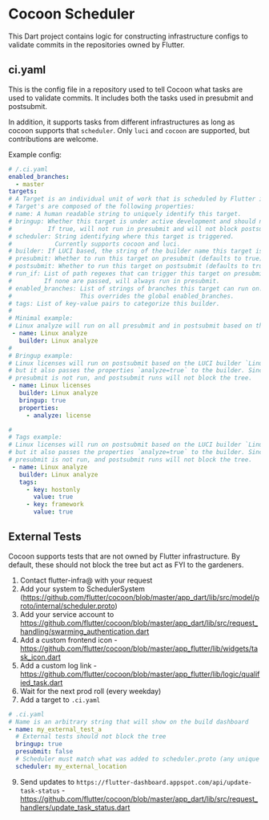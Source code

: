 # Cocoon Scheduler

This Dart project contains logic for constructing infrastructure configs
to validate commits in the repositories owned by Flutter.

## ci.yaml

This is the config file in a repository used to tell Cocoon what tasks are used
to validate commits. It includes both the tasks used in presubmit and postsubmit.

In addition, it supports tasks from different infrastructures as long as cocoon
supports that `scheduler`. Only `luci` and `cocoon` are supported, but contributions
are welcome.

Example config:
```yaml
# /.ci.yaml
enabled_branches:
  - master
targets:
# A Target is an individual unit of work that is scheduled by Flutter infra
# Target's are composed of the following properties:
# name: A human readable string to uniquely identify this target.
# bringup: Whether this target is under active development and should not block the tree.
#          If true, will not run in presubmit and will not block postsubmit.
# scheduler: String identifying where this target is triggered.
#            Currently supports cocoon and luci.
# builder: If LUCI based, the string of the builder name this target is scheduled on.
# presubmit: Whether to run this target on presubmit (defaults to true).
# postsubmit: Whether to run this target on postsubmit (defaults to true).
# run_if: List of path regexes that can trigger this target on presubmit.
#         If none are passed, will always run in presubmit.
# enabled_branches: List of strings of branches this target can run on.
#                   This overrides the global enabled_branches.
# tags: List of key-value pairs to categorize this builder.
#
# Minimal example:
# Linux analyze will run on all presubmit and in postsubmit based on the LUCI builder `Linux analyze`.
 - name: Linux analyze
   builder: Linux analyze
#
# Bringup example:
# Linux licenses will run on postsubmit based on the LUCI builder `Linux analyze`,
# but it also passes the properties `analyze=true` to the builder. Since `bringup=true`,
# presubmit is not run, and postsubmit runs will not block the tree.
 - name: Linux licenses
   builder: Linux analyze
   bringup: true
   properties:
     - analyze: license

#
# Tags example:
# Linux licenses will run on postsubmit based on the LUCI builder `Linux analyze`,
# but it also passes the properties `analyze=true` to the builder. Since `bringup=true`,
# presubmit is not run, and postsubmit runs will not block the tree.
 - name: Linux analyze
   builder: Linux analyze
   tags:
     - key: hostonly
       value: true
     - key: framework
       value: true
```

## External Tests

Cocoon supports tests that are not owned by Flutter infrastructure. By default, these should not block the tree but act as FYI to the gardeners.

1. Contact flutter-infra@ with your request
2. Add your system to SchedulerSystem (https://github.com/flutter/cocoon/blob/master/app_dart/lib/src/model/proto/internal/scheduler.proto)
3. Add your service account to https://github.com/flutter/cocoon/blob/master/app_dart/lib/src/request_handling/swarming_authentication.dart
4. Add a custom frontend icon - https://github.com/flutter/cocoon/blob/master/app_flutter/lib/widgets/task_icon.dart
5. Add a custom log link - https://github.com/flutter/cocoon/blob/master/app_flutter/lib/logic/qualified_task.dart
6. Wait for the next prod roll (every weekday)
7. Add a target to `.ci.yaml`
```yaml
# .ci.yaml
# Name is an arbitrary string that will show on the build dashboard
- name: my_external_test_a
  # External tests should not block the tree
  bringup: true
  presubmit: false
  # Scheduler must match what was added to scheduler.proto (any unique name works)
  scheduler: my_external_location
```
9. Send updates to `https://flutter-dashboard.appspot.com/api/update-task-status` - https://github.com/flutter/cocoon/blob/master/app_dart/lib/src/request_handlers/update_task_status.dart
